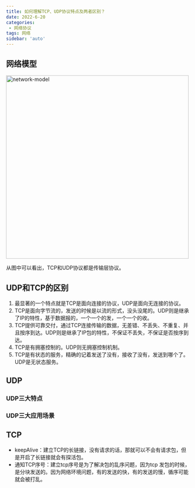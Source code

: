 ```yaml
---
title: 如何理解TCP、UDP协议特点及两者区别？
date: 2022-6-20
categories: 
 - 网络协议
tags: 网络
sidebar: 'auto'
---
```



## 网络模型

<img src="/img/network/network-model.jpg" width="500px" alt="network-model" />

从图中可以看出，TCP和UDP协议都是传输层协议。

## UDP和TCP的区别
1. 最显著的一个特点就是TCP是面向连接的协议，UDP是面向无连接的协议。
2. TCP是面向字节流的，发送的时候是以流的形式，没头没尾的。UDP则是继承了IP的特性，基于数据报的，一个一个的发，一个一个的收。
3. TCP提供可靠交付，通过TCP连接传输的数据，无差错、不丢失、不重复、并且按序到达。UDP则是继承了IP包的特性，不保证不丢失，不保证是否按序到达。
4. TCP是有拥塞控制的。UDP则无拥塞控制机制。
5. TCP是有状态的服务，精确的记着发送了没有，接收了没有，发送到哪个了。UDP是无状态服务。

## UDP

### UDP三大特点

### UDP三大应用场景


## TCP
- keepAlive：建立TCP的长链接，没有请求的话，那就可以不会有请求包，但是开启了长链接就会有探活包。
- 通知TCP序号：建立tcp序号是为了解决包的乱序问题，因为tcp 发包的时候，是分块发送的。因为网络环境问题，有的发送的快，有的发送的慢，循序可能就会被打乱。




